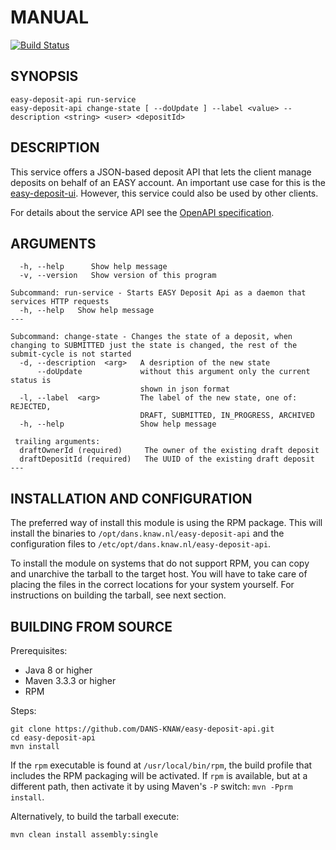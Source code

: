MANUAL
======
[![Build Status](https://travis-ci.org/DANS-KNAW/easy-deposit-api.png?branch=master)](https://travis-ci.org/DANS-KNAW/easy-deposit-api)

SYNOPSIS
--------

    easy-deposit-api run-service
    easy-deposit-api change-state [ --doUpdate ] --label <value> --description <string> <user> <depositId>

DESCRIPTION
-----------
This service offers a JSON-based deposit API that lets the client manage deposits on behalf of an EASY
account. An important use case for this is the [easy-deposit-ui]. However, this service could also be
used by other clients.

For details about the service API see the [OpenAPI specification].

[OpenAPI specification]: ./api.html
[easy-deposit-ui]: https://github.com/DANS-KNAW/easy-deposit-ui

ARGUMENTS
---------

      -h, --help      Show help message
      -v, --version   Show version of this program
    
    Subcommand: run-service - Starts EASY Deposit Api as a daemon that services HTTP requests
      -h, --help   Show help message
    ---
    
    Subcommand: change-state - Changes the state of a deposit, when changing to SUBMITTED just the state is changed, the rest of the submit-cycle is not started
      -d, --description  <arg>   A desription of the new state
          --doUpdate             without this argument only the current status is
                                 shown in json format
      -l, --label  <arg>         The label of the new state, one of: REJECTED,
                                 DRAFT, SUBMITTED, IN_PROGRESS, ARCHIVED
      -h, --help                 Show help message
    
     trailing arguments:
      draftOwnerId (required)     The owner of the existing draft deposit
      draftDepositId (required)   The UUID of the existing draft deposit
    ---

INSTALLATION AND CONFIGURATION
------------------------------
The preferred way of install this module is using the RPM package. This will install the binaries to
`/opt/dans.knaw.nl/easy-deposit-api` and the configuration files to `/etc/opt/dans.knaw.nl/easy-deposit-api`.

To install the module on systems that do not support RPM, you can copy and unarchive the tarball to the target host.
You will have to take care of placing the files in the correct locations for your system yourself. For instructions
on building the tarball, see next section.


BUILDING FROM SOURCE
--------------------

Prerequisites:

* Java 8 or higher
* Maven 3.3.3 or higher
* RPM 

Steps:

    git clone https://github.com/DANS-KNAW/easy-deposit-api.git
    cd easy-deposit-api
    mvn install

If the `rpm` executable is found at `/usr/local/bin/rpm`, the build profile that includes the RPM 
packaging will be activated. If `rpm` is available, but at a different path, then activate it by using
Maven's `-P` switch: `mvn -Pprm install`.

Alternatively, to build the tarball execute:

    mvn clean install assembly:single
